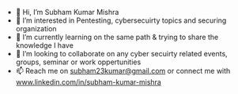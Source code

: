 - 👋 Hi, I’m Subham Kumar Mishra
- 👀 I’m interested in Pentesting, cybersecuirty topics and securing organization
- 🌱 I’m currently learning on the same path & trying to share the knowledge I have
- 💞️ I’m looking to collaborate on any cyber secuirty related events, groups, seminar or work oppertunities
- 📫 Reach me on subham23kumar@gmail.com or connect me with www.linkedin.com/in/subham-kumar-mishra

<!---
subhamku2020/subhamku2020 is a ✨ special ✨ repository because its `README.md` (this file) appears on your GitHub profile.
You can click the Preview link to take a look at your changes.
--->
